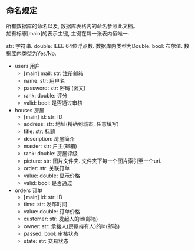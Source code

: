 ## 命名规定

所有数据库的命名以及, 数据库表格内的命名参照此文档。  
加有标志[main]的表示主键, 主键在每一张表内恒唯一.

str: 字符串.
double: IEEE 64位浮点数. 数据库内类型为Double.
bool: 布尔值. 数据库内类型为Yes/No.

* users 用户
    * [main] mail: str: 注册邮箱
    * name: str: 用户名
	* password: str: 密码 (密文)
    * rank: double: 评分
    * valid: bool: 是否通过审核
* houses 房屋
    * [main] id: str: ID
    * address: str: 地址(精确到城市, 任意填写)
    * title: str: 标题
    * description: 房屋简介
    * master: str: 户主(邮箱)
    * rank: double: 房屋评级
    * picture: str: 图片文件夹. 文件夹下每一个图片索引至一个uri. 
    * order: str: 关联订单
    * value: double: 显示价格
    * valid: bool: 是否通过
* orders 订单
    * [main] id: str: ID
	* time: str: 发布时间
    * value: double: 订单价格
    * customer: str: 发起人的id(邮箱)
    * owner: str: 承接人(房屋持有人)的id(邮箱)
    * passed: bool: 审核状态
    * state: str: 交易状态
